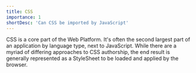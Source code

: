 ```yaml
---
title: CSS
importance: 1
shortDesc: 'Can CSS be imported by JavaScript'
---
```


CSS is a core part of the Web Platform. It's often the second largest part of an application by language type, next to JavaScript. While there are a myriad of differing approaches to CSS authorship, the end result is generally represented as a StyleSheet to be loaded and applied by the browser.
